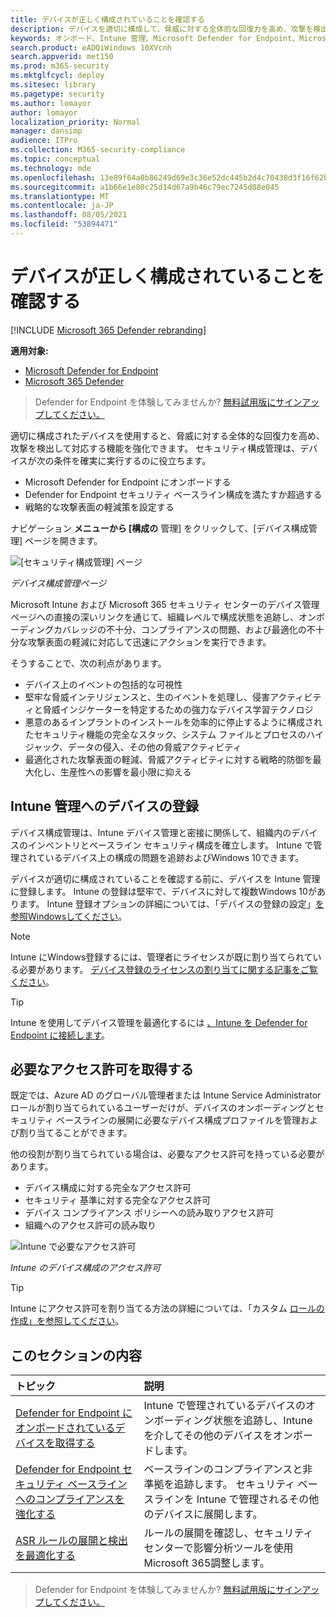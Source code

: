 ```yaml
---
title: デバイスが正しく構成されていることを確認する
description: デバイスを適切に構成して、脅威に対する全体的な回復力を高め、攻撃を検出して対応する機能を強化します。
keywords: オンボード、Intune 管理、Microsoft Defender for Endpoint、Microsoft Defender、Windows Defender、攻撃表面の縮小、ASR、セキュリティ ベースライン
search.product: eADQiWindows 10XVcnh
search.appverid: met150
ms.prod: m365-security
ms.mktglfcycl: deploy
ms.sitesec: library
ms.pagetype: security
ms.author: lomayor
author: lomayor
localization_priority: Normal
manager: dansimp
audience: ITPro
ms.collection: M365-security-compliance
ms.topic: conceptual
ms.technology: mde
ms.openlocfilehash: 13e89f64a0b86249d69e3c36e52dc445b2d4c70438d3f16f62bc8758fa6b5b4a
ms.sourcegitcommit: a1b66e1e80c25d14d67a9b46c79ec7245d88e045
ms.translationtype: MT
ms.contentlocale: ja-JP
ms.lasthandoff: 08/05/2021
ms.locfileid: "53894471"
---
```

# <a name="ensure-your-devices-are-configured-properly"></a>デバイスが正しく構成されていることを確認する

[!INCLUDE [Microsoft 365 Defender rebranding](../../includes/microsoft-defender.md)]

**適用対象:**
- [Microsoft Defender for Endpoint](https://go.microsoft.com/fwlink/p/?linkid=2154037)
- [Microsoft 365 Defender](https://go.microsoft.com/fwlink/?linkid=2118804)

> Defender for Endpoint を体験してみませんか? [無料試用版にサインアップしてください。](https://signup.microsoft.com/create-account/signup?products=7f379fee-c4f9-4278-b0a1-e4c8c2fcdf7e&ru=https://aka.ms/MDEp2OpenTrial?ocid=docs-wdatp-onboardconfigure-abovefoldlink)

適切に構成されたデバイスを使用すると、脅威に対する全体的な回復力を高め、攻撃を検出して対応する機能を強化できます。 セキュリティ構成管理は、デバイスが次の条件を確実に実行するのに役立ちます。

- Microsoft Defender for Endpoint にオンボードする
- Defender for Endpoint セキュリティ ベースライン構成を満たすか超過する
- 戦略的な攻撃表面の軽減策を設定する

ナビゲーション **メニューから [構成の** 管理] をクリックして、[デバイス構成管理] ページを開きます。

![[セキュリティ構成管理] ページ](images/secconmgmt_main.png)

*デバイス構成管理ページ*

Microsoft Intune および Microsoft 365 セキュリティ センターのデバイス管理ページへの直接の深いリンクを通じて、組織レベルで構成状態を追跡し、オンボーディングカバレッジの不十分、コンプライアンスの問題、および最適化の不十分な攻撃表面の軽減に対応して迅速にアクションを実行できます。

そうすることで、次の利点があります。

- デバイス上のイベントの包括的な可視性
- 堅牢な脅威インテリジェンスと、生のイベントを処理し、侵害アクティビティと脅威インジケーターを特定するための強力なデバイス学習テクノロジ
- 悪意のあるインプラントのインストールを効率的に停止するように構成されたセキュリティ機能の完全なスタック、システム ファイルとプロセスのハイジャック、データの侵入、その他の脅威アクティビティ
- 最適化された攻撃表面の軽減、脅威アクティビティに対する戦略的防御を最大化し、生産性への影響を最小限に抑える

## <a name="enroll-devices-to-intune-management"></a>Intune 管理へのデバイスの登録

デバイス構成管理は、Intune デバイス管理と密接に関係して、組織内のデバイスのインベントリとベースライン セキュリティ構成を確立します。 Intune で管理されているデバイス上の構成の問題を追跡およびWindows 10できます。

デバイスが適切に構成されていることを確認する前に、デバイスを Intune 管理に登録します。 Intune の登録は堅牢で、デバイスに対して複数Windows 10があります。 Intune 登録オプションの詳細については、「デバイスの登録の設定」[を参照Windowsしてください](/intune/windows-enroll)。

> [!NOTE]
> Intune にWindows登録するには、管理者にライセンスが既に割り当てられている必要があります。 [デバイス登録のライセンスの割り当てに関する記事をご覧ください](/intune/licenses-assign)。

> [!TIP]
> Intune を使用してデバイス管理を最適化するには [、Intune を Defender for Endpoint に接続します](/intune/advanced-threat-protection#enable-windows-defender-atp-in-intune)。

## <a name="obtain-required-permissions"></a>必要なアクセス許可を取得する

既定では、Azure AD のグローバル管理者または Intune Service Administrator ロールが割り当てられているユーザーだけが、デバイスのオンボーディングとセキュリティ ベースラインの展開に必要なデバイス構成プロファイルを管理および割り当てることができます。

他の役割が割り当てられている場合は、必要なアクセス許可を持っている必要があります。

- デバイス構成に対する完全なアクセス許可
- セキュリティ 基準に対する完全なアクセス許可
- デバイス コンプライアンス ポリシーへの読み取りアクセス許可
- 組織へのアクセス許可の読み取り

![Intune で必要なアクセス許可](images/secconmgmt_intune_permissions.png)

*Intune のデバイス構成のアクセス許可*

> [!TIP]
> Intune にアクセス許可を割り当てる方法の詳細については、「カスタム [ロールの作成」を参照してください](/intune/create-custom-role#to-create-a-custom-role)。

## <a name="in-this-section"></a>このセクションの内容

トピック|説明
:---|:---
[Defender for Endpoint にオンボードされているデバイスを取得する](configure-machines-onboarding.md)|Intune で管理されているデバイスのオンボーディング状態を追跡し、Intune を介してその他のデバイスをオンボードします。 
[Defender for Endpoint セキュリティ ベースラインへのコンプライアンスを強化する](configure-machines-security-baseline.md)|ベースラインのコンプライアンスと非準拠を追跡します。 セキュリティ ベースラインを Intune で管理されるその他のデバイスに展開します。
[ASR ルールの展開と検出を最適化する](configure-machines-asr.md)|ルールの展開を確認し、セキュリティ センターで影響分析ツールを使用Microsoft 365調整します。

> Defender for Endpoint を体験してみませんか? [無料試用版にサインアップしてください。](https://signup.microsoft.com/create-account/signup?products=7f379fee-c4f9-4278-b0a1-e4c8c2fcdf7e&ru=https://aka.ms/MDEp2OpenTrial?ocid=docs-wdatp-onboardconfigure-belowfoldlink)
